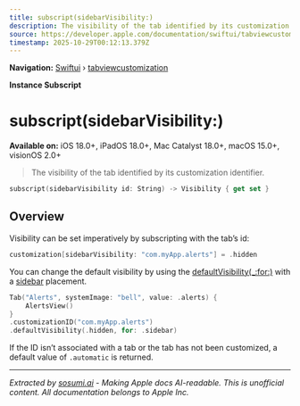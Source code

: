 ```yaml
---
title: subscript(sidebarVisibility:)
description: The visibility of the tab identified by its customization identifier.
source: https://developer.apple.com/documentation/swiftui/tabviewcustomization/subscript(sidebarvisibility:)
timestamp: 2025-10-29T00:12:13.379Z
---
```


**Navigation:** [Swiftui](/documentation/swiftui) › [tabviewcustomization](/documentation/swiftui/tabviewcustomization)

**Instance Subscript**

# subscript(sidebarVisibility:)

**Available on:** iOS 18.0+, iPadOS 18.0+, Mac Catalyst 18.0+, macOS 15.0+, visionOS 2.0+

> The visibility of the tab identified by its customization identifier.

```swift
subscript(sidebarVisibility id: String) -> Visibility { get set }
```

## Overview

Visibility can be set imperatively by subscripting with the tab’s id:

```swift
customization[sidebarVisibility: "com.myApp.alerts"] = .hidden
```

You can change the default visibility by using the [defaultVisibility(_:for:)](/documentation/swiftui/tabcontent/defaultvisibility(_:for:)) with a [sidebar](/documentation/swiftui/adaptabletabbarplacement/sidebar) placement.

```swift
Tab("Alerts", systemImage: "bell", value: .alerts) {
    AlertsView()
}
.customizationID("com.myApp.alerts")
.defaultVisibility(.hidden, for: .sidebar)
```

If the ID isn’t associated with a tab or the tab has not been customized, a default value of `.automatic` is returned.

---

*Extracted by [sosumi.ai](https://sosumi.ai) - Making Apple docs AI-readable.*
*This is unofficial content. All documentation belongs to Apple Inc.*
